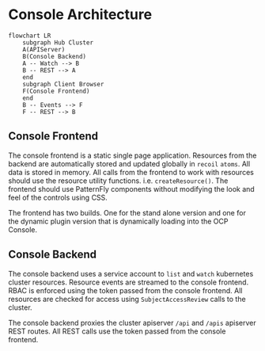[comment]: # ( Copyright Contributors to the Open Cluster Management project )

# Console Architecture

```mermaid
flowchart LR
    subgraph Hub Cluster
    A(APIServer)
    B(Console Backend)
    A -- Watch --> B
    B -- REST --> A
    end
    subgraph Client Browser
    F(Console Frontend)
    end
    B -- Events --> F
    F -- REST --> B
```

## Console Frontend

The console frontend is a static single page application.
Resources from the backend are automatically stored and updated globally in `recoil` `atoms`.
All data is stored in memory.
All calls from the frontend to work with resources should use the resource utility functions. i.e. `createResource()`.
The frontend should use PatternFly components without modifying the look and feel of the controls using CSS.

The frontend has two builds. One for the stand alone version and one for the dynamic plugin version that is dynamically loading into the OCP Console.

## Console Backend

The console backend uses a service account to `list` and `watch` kubernetes cluster resources.
Resource events are streamed to the console frontend.
RBAC is enforced using the token passed from the console frontend.
All resources are checked for access using `SubjectAccessReview` calls to the cluster.

The console backend proxies the cluster apiserver `/api` and `/apis` apiserver REST routes.
All REST calls use the token passed from the console frontend.
